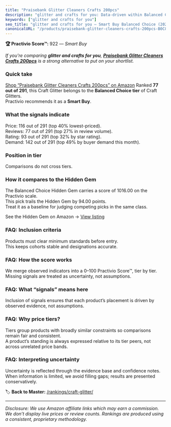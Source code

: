 ```yaml
---
title: "Praisebank Glitter Cleaners Crafts 200pcs"
description: "glitter and crafts for you: Data-driven within Balanced Choice ranking using the Practivio Score™. Positioned by quality, value, demand, findability, momentum."
keywords: ["glitter and crafts for you"]
seo_title: "glitter and crafts for you — Smart Buy Balanced Choice (2025)"
canonicalURL: "/products/praisebank-glitter-cleaners-crafts-200pcs-B0C85V3NKR/"
---
```


**🏆 Practivio Score™:** 922 — _Smart Buy_


*If you're comparing **glitter and crafts for you**, **[Praisebank Glitter Cleaners Crafts 200pcs](https://www.amazon.com/dp/B0C85V3NKR?tag=practivio-20)** is a strong alternative to put on your shortlist.*
### Quick take
[Shop “Praisebank Glitter Cleaners Crafts 200pcs” on Amazon](https://www.amazon.com/dp/B0C85V3NKR?tag=practivio-20)
Ranked **77 out of 291**, this Craft Glitter belongs to the **Balanced Choice tier** of Craft Glitters.  
Practivio recommends it as a **Smart Buy**.

### What the signals indicate
Price: 116 out of 291 (top 40% lowest-priced).  
Reviews: 77 out of 291 (top 27% in review volume).  
Rating: 93 out of 291 (top 32% by star rating).  
Demand: 142 out of 291 (top 49% by buyer demand this month).

### Position in tier
Comparisons do not cross tiers.

### How it compares to the Hidden Gem
The Balanced Choice Hidden Gem carries a score of 1016.00 on the Practivio scale.  
This pick trails the Hidden Gem by 94.00 points.  
Treat it as a baseline for judging competing picks in the same class.  

See the Hidden Gem on Amazon → [View listing](https://www.amazon.com/dp/B009WLPEJA?tag=practivio-20)

### FAQ: Inclusion criteria
Products must clear minimum standards before entry.  
This keeps cohorts stable and designations accurate.

### FAQ: How the score works
We merge observed indicators into a 0–100 Practivio Score™, tier by tier.  
Missing signals are treated as uncertainty, not assumptions.

### FAQ: What “signals” means here
Inclusion of signals ensures that each product’s placement is driven by observed evidence, not assumptions.

### FAQ: Why price tiers?
Tiers group products with broadly similar constraints so comparisons remain fair and consistent.  
A product’s standing is always expressed relative to its tier peers, not across unrelated price bands.

### FAQ: Interpreting uncertainty
Uncertainty is reflected through the evidence base and confidence notes.  
When information is limited, we avoid filling gaps; results are presented conservatively.


🏷️ **Back to Master:** [/rankings/craft-glitter/](/rankings/craft-glitter/)

---
_Disclosure: We use Amazon affiliate links which may earn a commission. We don’t display live prices or review counts. Rankings are produced using a consistent, proprietary methodology._
